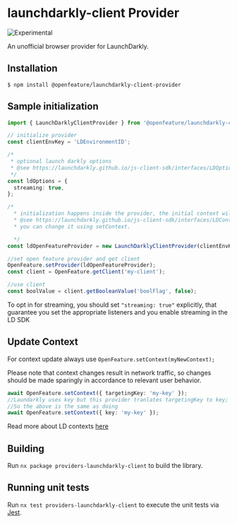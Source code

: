 # launchdarkly-client Provider

![Experimental](https://img.shields.io/badge/experimental-breaking%20changes%20allowed-yellow)

An unofficial browser provider for LaunchDarkly.

## Installation

```
$ npm install @openfeature/launchdarkly-client-provider
```

## Sample initialization

```ts
import { LaunchDarklyClientProvider } from '@openfeature/launchdarkly-client-provider';

// initialize provider
const clientEnvKey = 'LDEnvironmentID';

/*
 * optional launch darkly options
 * @see https://launchdarkly.github.io/js-client-sdk/interfaces/LDOptions.html
 */
const ldOptions = {
  streaming: true,
};

/*
  * initialization happens inside the provider, the initial context will be { anonymous: true } by default if there is not context set in Open Feature.
  * @see https://launchdarkly.github.io/js-client-sdk/interfaces/LDContextCommon.html#anonymous
  * you can change it using setContext. 

  */
const ldOpenFeatureProvider = new LaunchDarklyClientProvider(clientEnvKey, options);

//set open feature provider and get client
OpenFeature.setProvider(ldOpenFeatureProvider);
const client = OpenFeature.getClient('my-client');

//use client
const boolValue = client.getBooleanValue('boolFlag', false);
```

To opt in for streaming, you should set `"streaming: true"` explicitly, that guarantee you set the appropriate listeners and you enable streaming in the LD SDK

## Update Context

For context update always use `OpenFeature.setContext(myNewContext);`

Please note that context changes result in network traffic, so changes should be made sparingly in accordance to relevant user behavior.

```ts
await OpenFeature.setContext({ targetingKey: 'my-key' });
//Laundarkly uses key but this provider tranlates targetingKey to key;
//So the above is the same as doing
await OpenFeature.setContext({ key: 'my-key' });
```

Read more about LD contexts [here](https://launchdarkly.github.io/js-client-sdk/interfaces/LDContextCommon.html)

## Building

Run `nx package providers-launchdarkly-client` to build the library.

## Running unit tests

Run `nx test providers-launchdarkly-client` to execute the unit tests via [Jest](https://jestjs.io).
